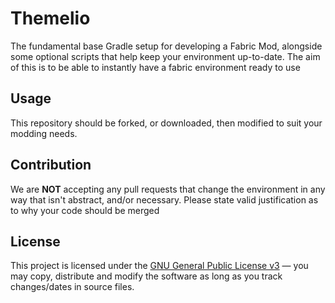 # Themelio

The fundamental base Gradle setup for developing a Fabric Mod, alongside some optional scripts that help keep your environment up-to-date. The aim of this is to be able to instantly have a fabric environment ready to use

## Usage

This repository should be forked, or downloaded, then modified to suit your modding needs.

## Contribution

We are **NOT** accepting any pull requests that change the environment in any way that isn't abstract, and/or necessary. Please state valid justification as to why your code should be merged

## License

This project is licensed under the [GNU General Public License v3](https://tldrlegal.com/license/gnu-general-public-license-v3-(gpl-3)) &#8212; you may copy, distribute and modify the software as long as you track changes/dates in source files.